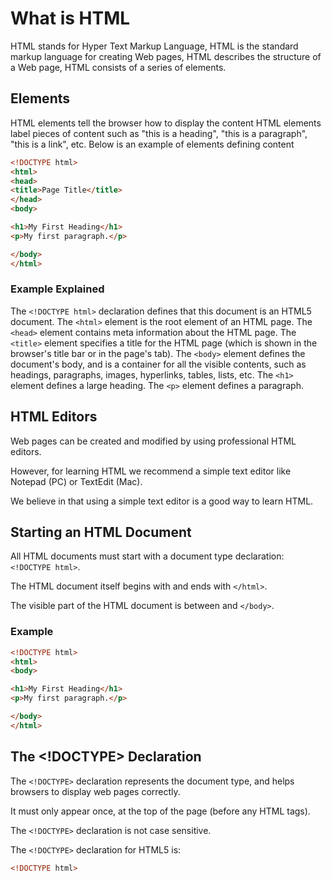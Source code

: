 # What is HTML

HTML stands for Hyper Text Markup Language,
HTML is the standard markup language for creating Web pages,
HTML describes the structure of a Web page,
HTML consists of a series of elements.

## Elements 

HTML elements tell the browser how to display the content
HTML elements label pieces of content such as "this is a heading", "this is a paragraph", "this is a link", etc. Below is an example of elements defining content

```HTML
<!DOCTYPE html>
<html>
<head>
<title>Page Title</title>
</head>
<body>

<h1>My First Heading</h1>
<p>My first paragraph.</p>

</body>
</html>
```

### Example Explained

The ```<!DOCTYPE html>``` declaration defines that this document is an HTML5 document.
The ```<html>``` element is the root element of an HTML page.
The ```<head>``` element contains meta information about the HTML page.
The ```<title>``` element specifies a title for the HTML page (which is shown in the browser's title bar or in the page's tab).
The ```<body>``` element defines the document's body, and is a container for all the visible contents, such as headings, paragraphs, images, hyperlinks, tables, lists, etc.
The ```<h1>``` element defines a large heading.
The ```<p>``` element defines a paragraph.

## HTML Editors

Web pages can be created and modified by using professional HTML editors.

However, for learning HTML we recommend a simple text editor like Notepad (PC) or TextEdit (Mac).

We believe in that using a simple text editor is a good way to learn HTML.

## Starting an HTML Document

All HTML documents must start with a document type declaration: ```<!DOCTYPE html>```.

The HTML document itself begins with <html> and ends with ```</html>```.

The visible part of the HTML document is between <body> and ```</body>```.

### Example

```HTML
<!DOCTYPE html>
<html>
<body>

<h1>My First Heading</h1>
<p>My first paragraph.</p>

</body>
</html>
```

## The <!DOCTYPE> Declaration

The ```<!DOCTYPE>``` declaration represents the document type, and helps browsers to display web pages correctly.

It must only appear once, at the top of the page (before any HTML tags).

The ```<!DOCTYPE>``` declaration is not case sensitive.

The ```<!DOCTYPE>``` declaration for HTML5 is:
```HTML
<!DOCTYPE html>
```
